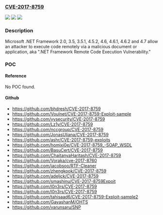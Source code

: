 ### [CVE-2017-8759](https://cve.mitre.org/cgi-bin/cvename.cgi?name=CVE-2017-8759)
![](https://img.shields.io/static/v1?label=Product&message=Microsoft%20.NET%20Framework&color=blue)
![](https://img.shields.io/static/v1?label=Version&message=n%2Fa&color=blue)
![](https://img.shields.io/static/v1?label=Vulnerability&message=Remote%20Code%20Execution&color=brighgreen)

### Description

Microsoft .NET Framework 2.0, 3.5, 3.5.1, 4.5.2, 4.6, 4.6.1, 4.6.2 and 4.7 allow an attacker to execute code remotely via a malicious document or application, aka ".NET Framework Remote Code Execution Vulnerability."

### POC

#### Reference
No POC found.

#### Github
- https://github.com/bhdresh/CVE-2017-8759
- https://github.com/Voulnet/CVE-2017-8759-Exploit-sample
- https://github.com/vysecurity/CVE-2017-8759
- https://github.com/Lz1y/CVE-2017-8759
- https://github.com/nccgroup/CVE-2017-8759
- https://github.com/JonasUliana/CVE-2017-8759
- https://github.com/ashr/CVE-2017-8759-exploits
- https://github.com/homjxi0e/CVE-2017-8759_-SOAP_WSDL
- https://github.com/BasuCert/CVE-2017-8759
- https://github.com/ChaitanyaHaritash/CVE-2017-8759
- https://github.com/Voraka/cve-2017-8760
- https://github.com/jacobsoo/RTF-Cleaner
- https://github.com/zhengkook/CVE-2017-8759
- https://github.com/adeljck/CVE-2017-8759
- https://github.com/smashinu/CVE-2017-8759Expoit
- https://github.com/l0n3rs/CVE-2017-8759
- https://github.com/l0n3rs/CVE-2017-8759
- https://github.com/tahisaad6/CVE-2017-8759-Exploit-sample2
- https://github.com/GayashanM/OHTS
- https://github.com/varunsaru/SNP


